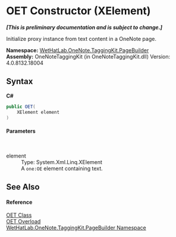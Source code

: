 # OET Constructor (XElement)
 _**\[This is preliminary documentation and is subject to change.\]**_

Initialize proxy instance from text content in a OneNote page.

**Namespace:**&nbsp;<a href="56352230-71f2-f4b7-63a8-983965663af5">WetHatLab.OneNote.TaggingKit.PageBuilder</a><br />**Assembly:**&nbsp;OneNoteTaggingKit (in OneNoteTaggingKit.dll) Version: 4.0.8132.18004

## Syntax

**C#**<br />
``` C#
public OET(
	XElement element
)
```


#### Parameters
&nbsp;<dl><dt>element</dt><dd>Type: System.Xml.Linq.XElement<br />A `one:OE` element containing text.</dd></dl>

## See Also


#### Reference
<a href="66b42f80-13bf-4c95-6d57-7ca3e971cfeb">OET Class</a><br /><a href="c1f4cd91-0367-cabc-ac4b-fd5f68398cff">OET Overload</a><br /><a href="56352230-71f2-f4b7-63a8-983965663af5">WetHatLab.OneNote.TaggingKit.PageBuilder Namespace</a><br />